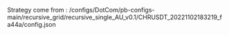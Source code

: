 Strategy come from : /configs/DotCom/pb-configs-main/recursive_grid/recursive_single_AU_v0.1/CHRUSDT_20221102183219_fa44a/config.json